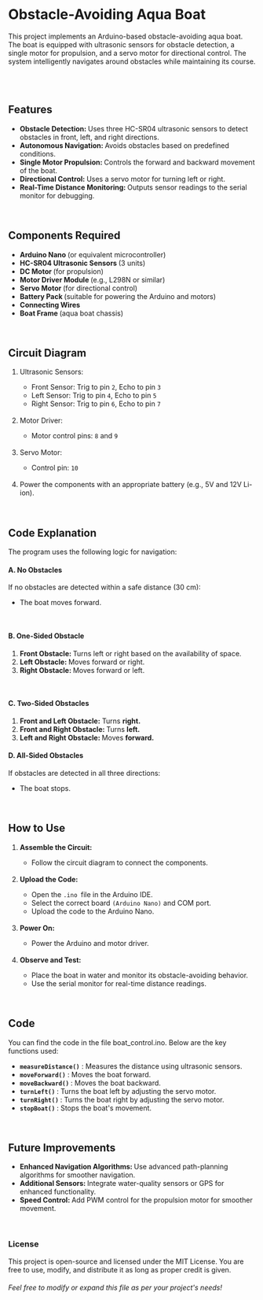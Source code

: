 <h1>Obstacle-Avoiding Aqua Boat</h1>
<p>
  This project implements an Arduino-based obstacle-avoiding aqua boat. The boat is equipped with ultrasonic sensors for obstacle detection, a single motor for propulsion, and a servo motor for directional control. The system intelligently navigates around obstacles while maintaining its course.
</p>
<br>
<br>

<h2>Features</h2>
<ul>
  <li>
    <strong>
      Obstacle Detection:
    </strong>
     Uses three HC-SR04 ultrasonic sensors to detect obstacles in front, left, and right directions.
  </li>
  <li>
    <strong>
      Autonomous Navigation:
    </strong>
     Avoids obstacles based on predefined conditions.
  </li>
  <li>
    <strong>
      Single Motor Propulsion:
    </strong>
     Controls the forward and backward movement of the boat.
  </li>
  <li>
    <strong>
      Directional Control:
    </strong>
     Uses a servo motor for turning left or right.
  </li>
  <li>
    <strong>
      Real-Time Distance Monitoring:
    </strong>
     Outputs sensor readings to the serial monitor for debugging.
  </li>
</ul>
<br>


<h2>Components Required</h2>
<ul>
  <li>
    <strong>
      Arduino Nano
    </strong>
     (or equivalent microcontroller)
  </li>
  <li>
    <strong>
      HC-SR04 Ultrasonic Sensors
    </strong>
     (3 units)
  </li>
  <li>
    <strong>
      DC Motor
    </strong>
     (for propulsion)
  </li>
  <li>
    <strong>
      Motor Driver Module
    </strong>
     (e.g., L298N or similar)
  </li>
  <li>
    <strong>
      Servo Motor
    </strong>
     (for directional control)
  </li>
  <li>
    <strong>
      Battery Pack
    </strong>
     (suitable for powering the Arduino and motors)
  </li>
  <li>
    <strong> Connecting Wires</strong>
  </li>
  <li>
    <strong>
      Boat Frame
    </strong>
     (aqua boat chassis)
  </li>
</ul>
<br>


<h2>Circuit Diagram</h2>
<ol>
  <li>
    Ultrasonic Sensors:
  </li>
  <ul>
    <li>
      Front Sensor: Trig to pin <code>2</code>, Echo to pin <code>3</code>
    </li>
    <li>
      Left Sensor: Trig to pin <code>4</code>, Echo to pin <code>5</code>
    </li>
    <li>
      Right Sensor: Trig to pin <code>6</code>, Echo to pin <code>7</code>
    </li>
  </ul><br>
  <li>Motor Driver:</li>
  <ul><li>Motor control pins: <code>8</code> and <code>9</code></li></ul><br>
  <li>Servo Motor:</li>
  <ul><li>Control pin: <code>10</code></li></ul>  <br>
  <li>Power the components with an appropriate battery (e.g., 5V and 12V Li-ion).</li>
</ol>
<br>


<h2>Code Explanation</h2>
The program uses the following logic for navigation:

<h4>A. No Obstacles</h4>
If no obstacles are detected within a safe distance (30 cm):
<ul><li>The boat moves forward.</li></ul><br>

<h4>B. One-Sided Obstacle</h4>
<ol>
  <li>
    <strong>
      Front Obstacle:
    </strong>
     Turns left or right based on the availability of space.
  </li>
  <li>
    <strong>
      Left Obstacle:
    </strong>
     Moves forward or right.
  </li>
  <li>
    <strong>
      Right Obstacle:
    </strong>
     Moves forward or left.
  </li>
</ol><br>


<h4>C. Two-Sided Obstacles</h4>
<ol>
  <li>
    <strong>Front and Left Obstacle:</strong>
     Turns <b>right.</b>
  </li>
  <li>
    <strong>
    Front and Right Obstacle:
    </strong>Turns <b>left.</b>
  </li>
  <li>
    <strong>
    Left and Right Obstacle:
    </strong>Moves <b>forward.</b>
  </li>
</ol>



<h4>D. All-Sided Obstacles</h4>
If obstacles are detected in all three directions:
<ul><li>The boat stops.</li></ul><br>



<h2>How to Use</h2>
<ol>
  <li><strong>Assemble the Circuit:</strong></li>
  <ul><li>Follow the circuit diagram to connect the components.</li></ul>
  <br>
  <li><strong>Upload the Code:</strong></li>
  <ul>
    <li>Open the <code>.ino </code>file in the Arduino IDE.</li>
    <li>Select the correct board <code>(Arduino Nano)</code> and COM port.</li>
    <li>Upload the code to the Arduino Nano.</li>
  </ul><br>
  <li><strong>Power On:</strong></li>
  <ul><li>Power the Arduino and motor driver.</li></ul>
  <br>

  <li><strong>Observe and Test:</strong></li>
  <ul>
    <li>
      Place the boat in water and monitor its obstacle-avoiding behavior.
    </li>
    <li>
      Use the serial monitor for real-time distance readings.
    </li>
  </ul>
</ol>
<br>


<h2>Code</h2>
You can find the code in the file boat_control.ino. Below are the key functions used:

<ul>
  <li>
    <strong><code>measureDistance()</code></strong>
    : Measures the distance using ultrasonic sensors.
  </li>
  <li>
    <b><code>moveForward()</code></b>
    : Moves the boat forward.
  </li>
  <li>
    <strong>
      <code>moveBackward()</code>
    </strong>
     : Moves the boat backward.
  </li>
  <li>
    <strong>
      <code>turnLeft()</code>
    </strong>
    : Turns the boat left by adjusting the servo motor.
  </li>
  <li>
    <strong>
      <code>turnRight()</code>
    </strong>
    : Turns the boat right by adjusting the servo motor.
  </li>
  <li>
    <strong>
      <code>stopBoat()</code>
    </strong>
    : Stops the boat's movement.
  </li>
</ul>
<br>


<h2>Future Improvements</h2>
<ul>
  <li>
    <strong>
      Enhanced Navigation Algorithms:
    </strong>
     Use advanced path-planning algorithms for smoother navigation.
  </li>
  <li>
    <strong>
      Additional Sensors:
    </strong>
     Integrate water-quality sensors or GPS for enhanced functionality.
  </li>
  <li>
    <strong>
      Speed Control:
    </strong>
     Add PWM control for the propulsion motor for smoother movement.
  </li>
</ul><br>


<h3>License</h3>
This project is open-source and licensed under the MIT License. You are free to use, modify, and distribute it as long as proper credit is given.
<br>

<h6>Feel free to modify or expand this file as per your project's needs!</h6>






